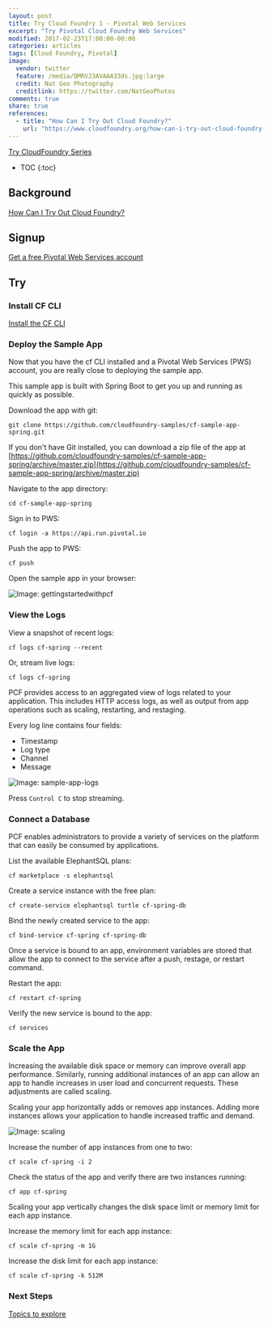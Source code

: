 ```yaml
---
layout: post
title: Try Cloud Foundry 1 - Pivotal Web Services
excerpt: "Try Pivotal Cloud Foundry Web Services"
modified: 2017-02-23T17:00:00-00:00
categories: articles
tags: [Cloud Foundry, Pivotal]
image:
  vendor: twitter
  feature: /media/DMRVJ3AVAAA33ds.jpg:large
  credit: Nat Geo Photography‏
  creditlink: https://twitter.com/NatGeoPhotos
comments: true
share: true
references:
  - title: "How Can I Try Out Cloud Foundry?"
    url: "https://www.cloudfoundry.org/how-can-i-try-out-cloud-foundry-2016/"
---
```


[Try CloudFoundry Series](/series/try-cloudfoundry/)

* TOC
{:toc}

## Background
[How Can I Try Out Cloud Foundry?][how-can-i-try-out-cloud-foundry]

## Signup

[Get a free Pivotal Web Services account](https://try.run.pivotal.io/gettingstarted)

## Try

### Install CF CLI
[Install the CF CLI](https://pivotal.io/platform/pcf-tutorials/getting-started-with-pivotal-cloud-foundry/install-the-cf-cli)

### Deploy the Sample App

Now that you have the cf CLI installed and a Pivotal Web Services (PWS) account, you are really close to deploying the sample app.

This sample app is built with Spring Boot to get you up and running as quickly as possible.

Download the app with git:

`git clone https://github.com/cloudfoundry-samples/cf-sample-app-spring.git`

If you don't have Git installed, you can download a zip file of the app at [https://github.com/cloudfoundry-samples/cf-sample-app-spring/archive/master.zip](https://github.com/cloudfoundry-samples/cf-sample-app-spring/archive/master.zip)

Navigate to the app directory:

`cd cf-sample-app-spring`

Sign in to PWS:

`cf login -a https://api.run.pivotal.io`

Push the app to PWS:

`cf push`

Open the sample app in your browser:

![Image: gettingstartedwithpcf](https://d1fto35gcfffzn.cloudfront.net/images/products/gettingstartedwithpcf/example-url.png)

### View the Logs

View a snapshot of recent logs:

`cf logs cf-spring --recent`

Or, stream live logs:

`cf logs cf-spring`

PCF provides access to an aggregated view of logs related to your application. This includes HTTP access logs, as well as output from app operations such as scaling, restarting, and restaging.

Every log line contains four fields:

* Timestamp
* Log type
* Channel
* Message

![Image: sample-app-logs ](https://d1fto35gcfffzn.cloudfront.net/images/products/gettingstartedwithpcf/sample-app-logs@2x.png)

Press `Control C` to stop streaming.

### Connect a Database

PCF enables administrators to provide a variety of services on the platform that can easily be consumed by applications.

List the available ElephantSQL plans:

`cf marketplace -s elephantsql`

Create a service instance with the free plan:

`cf create-service elephantsql turtle cf-spring-db`

Bind the newly created service to the app:

`cf bind-service cf-spring cf-spring-db`

Once a service is bound to an app, environment variables are stored that allow the app to connect to the service after a push, restage, or restart command.

Restart the app:

`cf restart cf-spring`

Verify the new service is bound to the app:

`cf services`

### Scale the App

Increasing the available disk space or memory can improve overall app performance. Similarly, running additional instances of an app can allow an app to handle increases in user load and concurrent requests. These adjustments are called scaling.

Scaling your app horizontally adds or removes app instances. Adding more instances allows your application to handle increased traffic and demand.

![Image: scaling ](https://d1fto35gcfffzn.cloudfront.net/images/products/gettingstartedwithpcf/scaling@2x.png)

Increase the number of app instances from one to two:

`cf scale cf-spring -i 2`

Check the status of the app and verify there are two instances running:

`cf app cf-spring`

Scaling your app vertically changes the disk space limit or memory limit for each app instance.

Increase the memory limit for each app instance:

`cf scale cf-spring -m 1G`

Increase the disk limit for each app instance:

`cf scale cf-spring -k 512M`

### Next Steps

[Topics to explore][pcf-tutorials]

[pcf-tutorials]:https://pivotal.io/platform/pcf-tutorials/getting-started-with-pivotal-cloud-foundry/next-steps

[how-can-i-try-out-cloud-foundry]:https://www.cloudfoundry.org/how-can-i-try-out-cloud-foundry-2016/
